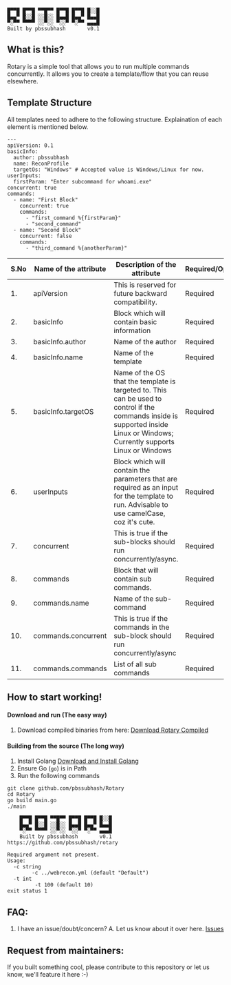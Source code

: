 
    █▀▀█ █▀▀█ ▀▀█▀▀ █▀▀█ █▀▀█ █░░█
    █▄▄▀ █░░█ ░░█░░ █▄▄█ █▄▄▀ █▄▄█
    ▀░▀▀ ▀▀▀▀ ░░▀░░ ▀░░▀ ▀░▀▀ ▄▄▄█
    Built by pbssubhash       v0.1
    
## What is this?
Rotary is a simple tool that allows you to run multiple commands concurrently. It allows you to create a template/flow that you can reuse elsewhere.

## Template Structure
All templates need to adhere to the following structure. Explaination of each element is mentioned below.
```
--- 
apiVersion: 0.1
basicInfo: 
  author: pbssubhash
  name: ReconProfile
  targetOs: "Windows" # Accepted value is Windows/Linux for now.
userInputs:
  firstParam: "Enter subcommand for whoami.exe"
concurrent: true
commands: 
  - name: "First Block"
    concurrent: true
    commands:
      - "first_command %{firstParam}"
      - "second_command"
  - name: "Second Block"
    concurrent: false
    commands: 
      - "third_command %{anotherParam}"
```

|S.No | Name of the attribute  | Description of the attribute  | Required/Optional  |  Data Type |
|---|---|---|---|---|
| 1.  |  apiVersion | This is reserved for future backward compatibility. | Required  |  float  |
| 2.  |  basicInfo | Block which will contain basic information  |  Required | YAML object |
| 3.  |  basicInfo.author | Name of the author |  Required | String |
| 4.  |  basicInfo.name | Name of the template  |  Required | String |
| 5.  |  basicInfo.targetOS | Name of the OS that the template is targeted to. This can be used to control if the commands inside is supported inside Linux or Windows; Currently supports Linux or Windows  |  Required | String |
| 6.  |  userInputs | Block which will contain the parameters that are required as an input for the template to run. Advisable to use camelCase, coz it's cute. |  Required | String |
| 7.  |  concurrent | This is true if the sub-blocks should run concurrently/async.  |  Required | bool |
| 8.  |  commands | Block that will contain sub commands.  |  Required | String |
| 9.  |  commands.name | Name of the sub-command  |  Required | String |
| 10.  |  commands.concurrent | This is true if the commands in the sub-block should run concurrently/async  |  Required | String |
| 11.  |  commands.commands | List of all sub commands |  Required | String |

## How to start working!

#### Download and run (The easy way)
1. Download compiled binaries from here: [Download Rotary Compiled](https://github.com/pbssubhash/Rotary/tree/main/build)
#### Building from the source  (The long way)
1. Install Golang [Download and Install Golang](https://golang.org/dl/)
2. Ensure Go (`go`) is in Path
2. Run the following commands 
```
git clone github.com/pbssubhash/Rotary
cd Rotary
go build main.go
./main

    █▀▀█ █▀▀█ ▀▀█▀▀ █▀▀█ █▀▀█ █░░█
    █▄▄▀ █░░█ ░░█░░ █▄▄█ █▄▄▀ █▄▄█
    ▀░▀▀ ▀▀▀▀ ░░▀░░ ▀░░▀ ▀░▀▀ ▄▄▄█
    Built by pbssubhash       v0.1
https://github.com/pbssubhash/rotary

Required argument not present.
Usage:
  -c string
        -c ../webrecon.yml (default "Default")
  -t int
         -t 100 (default 10)
exit status 1
```

## FAQ:
1. I have an issue/doubt/concern? 
A. Let us know about it over here. [Issues](https://github.com/pbssubhash/Rotary/issues/new)


## Request from maintainers:
If you built something cool, please contribute to this repository or let us know, we'll feature it here :-) 
